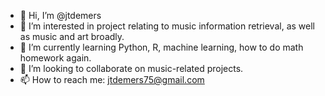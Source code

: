 - 👋 Hi, I’m @jtdemers
- 👀 I’m interested in project relating to music information retrieval, as well as music and art broadly.
- 🌱 I’m currently learning Python, R, machine learning, how to do math homework again.
- 💞️ I’m looking to collaborate on music-related projects.
- 📫 How to reach me: jtdemers75@gmail.com

<!---
jtdemers/jtdemers is a ✨ special ✨ repository because its `README.md` (this file) appears on your GitHub profile.
You can click the Preview link to take a look at your changes.
--->
